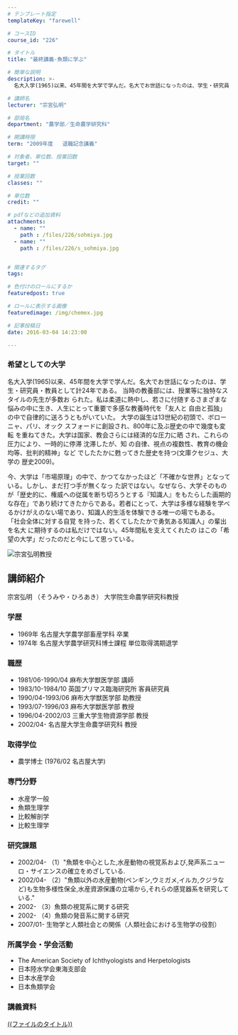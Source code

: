 ```yaml
---
# テンプレート指定
templateKey: "farewell"

# コースID
course_id: "226"

# タイトル
title: "最終講義-魚類に学ぶ"

# 簡単な説明
description: >-
  名大入学(1965)以来、45年間を大学で学んだ。名大でお世話になったのは、学生・研究員・教員として計24年である。 当時の教養部には、授業等に独特なスタイルの先生が多数お られた。私は柔道に熱中...

# 講師名
lecturer: "宗宮弘明"

# 部局名
department: "農学部／生命農学研究科"

# 開講時限
term: "2009年度	退職記念講義"

# 対象者、単位数、授業回数
target: ""

# 授業回数
classes: ""

# 単位数
credit: ""

# pdfなどの追加資料
attachments: 
  - name: "" 
    path : /files/226/sohmiya.jpg
  - name: "" 
    path : /files/226/s_sohmiya.jpg


# 関連するタグ
tags:

# 色付けのロールにするか
featuredpost: true

# ロールに表示する画像
featuredimage: /img/chemex.jpg

# 記事投稿日
date: 2016-03-04 14:23:00

---
```

### 希望としての大学 

名大入学(1965)以来、45年間を大学で学んだ。名大でお世話になったのは、学生・研究員・教員として計24年である。 当時の教養部には、授業等に独特なスタイルの先生が多数お られた。私は柔道に熱中し、若さに付随するさまざまな悩みの中に生き、人生にとって重要で多感な教養時代を「友人と 自由と孤独」の中で自律的に送ろうともがいていた。 大学の誕生は13世紀の初頭で、ボローニャ、パリ、オック スフォードに創設され、800年に及ぶ歴史の中で幾度も変転 を重ねてきた。大学は国家、教会さらには経済的な圧力に晒 され、これらの圧力により、一時的に停滞 沈滞したが、知 の自律、視点の複数性、教育の機会均等、批判的精神」など でしたたかに甦ってきた歴史を持つ(文庫クセジュ、大学の 歴史2009)。 

今、大学は「市場原理」の中で、かつてなかったほど「不確かな世界」となっている。しかし、まだ打つ手が無くなっ た訳ではない。なぜなら、大学そのものが「歴史的に、権威への従属を断ち切ろうとする『知識人』をもたらした画期的な存在」であり続けてきたからである。若者にとって、大学は多様な経験を学べるかけがえのない場であり、知識人的生活を体験できる唯一の場でもある。 「社会全体に対する自覚 を持った、若くてしたたかで勇気ある知識人」の輩出を名大 に期待するのは私だけではない。45年間私を支えてくれたの はこの「希望の大学」だったのだと今にして思っている。

![宗宮弘明教授](/files/226/s_sohmiya.jpg) 
## 講師紹介

宗宮弘明 （そうみや・ひろあき） 大学院生命農学研究科教授 

### 学歴

  * 1969年 名古屋大学農学部畜産学科 卒業
  * 1974年 名古屋大学農学研究科博士課程 単位取得満期退学

### 職歴

  * 1981/06-1990/04 麻布大学獣医学部 講師
  * 1983/10-1984/10 英国プリマス臨海研究所 客員研究員
  * 1990/04-1993/06 麻布大学獣医学部 助教授
  * 1993/07-1996/03 麻布大学獣医学部 教授
  * 1996/04-2002/03 三重大学生物資源学部 教授
  * 2002/04- 名古屋大学生命農学研究科 教授

### 取得学位

  * 農学博士 (1976/02 名古屋大学)

### 専門分野

  * 水産学一般
  * 魚類生理学
  * 比較解剖学
  * 比較生理学

### 研究課題

  * 2002/04- （1）"魚類を中心とした,水産動物の視覚系および,発声系ニューロ・サイエンスの確立をめざしている.
  * 2002/04- （2）"魚類以外の水産動物(ペンギン,ウミガメ,イルカ,クジラなど)も生物多様性保全,水産資源保護の立場から,それらの感覚器系を研究している."
  * 2002- （3）魚類の視覚系に関する研究
  * 2002- （4）魚類の発音系に関する研究
  * 2007/01- 生物学と人類社会との関係（人類社会における生物学の役割）

### 所属学会・学会活動

  * The American Society of Ichthyologists and Herpetologists
  * 日本陸水学会東海支部会
  * 日本水産学会
  * 日本魚類学会
### 講義資料


[((ファイルのタイトル))](/files/226/((ファイル名))) 
